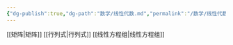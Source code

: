 ```yaml
---
{"dg-publish":true,"dg-path":"数学/线性代数.md","permalink":"/数学/线性代数/","dgPassFrontmatter":true,"noteIcon":"","created":"2024-05-21T15:20:28.617+08:00","updated":"2024-05-31T13:12:15.367+08:00"}
---
```


[[矩阵\|矩阵]]
[[行列式\|行列式]]
[[线性方程组\|线性方程组]]

